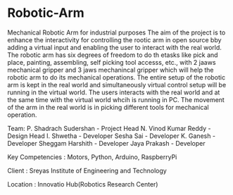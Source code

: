 # Robotic-Arm
Mechanical Robotic Arm for industrial purposes
The aim of the project is to enhance the interactivity for controlling the rootic arm in open source bby adding a virtual input and enabling the user to interact with the real world. The robotic arm has six degrees of freedom to do th etasks like pick and place, painting, assembling, self picking tool accesss, etc., with 2 jaaws mechanical gripper and 3 jaws mechanincal gripper which will help the robotic arm to do its mechanical operations. The entire setup of the robotic arm is kept in the real world and simultaneously virtual control setup will be running in the virtual world. The users interacts with the real world and at the same time with the virtual world whcih is running in PC. The movement of the arm in the real world is in picking different tools for mechanical operation.

Team:
P. Shadrach Sudershan - Project Head
N. Vinod Kumar Reddy - Design Head
I. Shwetha - Developer
Sesha Sai - Developer
K. Ganesh - Developer
Sheggam Harshith - Developer
Jaya Prakash - Developer

Key Competencies : Motors, Python, Arduino, RaspberryPi

Client : Sreyas Institute of Engineering and Technology

Location : Innovatio Hub(Robotics Research Center)
